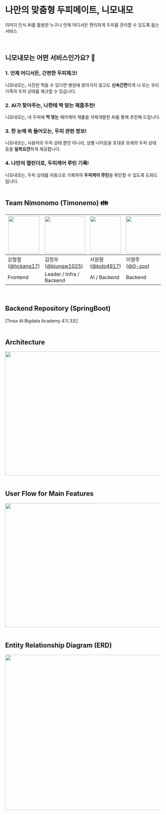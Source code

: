 # 나만의 맞춤형 두피메이트, 니모내모

이미지 인식 AI를 활용한 누구나 언제 어디서든 편리하게 두피를 관리할 수 있도록 돕는 서비스

</br>

## 니모내모는 어떤 서비스인가요? 🤷
<h3>1. 언제 어디서든, 간편한 두피체크!</h3>
니모내모는, 사진만 찍을 수 있다면 병원에 찾아가지 않고도 <b>신속간편</b>하게
나 또는 우리 가족의 두피 상태를 체크할 수 있습니다.</br>

<h3>2. AI가 찾아주는, 나한테 딱 맞는 제품추천!</h3>
니모내모는, 내 두피에 <b>딱 맞는</b> 헤어케어 제품을 자체개발한 AI를 통해 추천해 드립니다.</br>

<h3>3. 한 눈에 쏙 들어오는, 두피 관련 정보!</h3>
니모내모는, 사용자의 두피 상태 뿐만 아니라, 성별 나이등을 토대로
또래의 두피 상태 등을 <b>일목요연</b>하게 제공합니다.</br>

<h3>4. 나만의 캘린더로, 두피케어 루틴 기록!</h3>
니모내모는, 두피 상태를 자동으로 기록하여
<b>두피케어 루틴</b>을 확인할 수 있도록 도와드립니다.</br></br>

## Team Nimonomo (Timonemo) 👪
|<img src="https://github.com/TABA-4th/taba-frontend/assets/120318020/2dcc3ed2-6375-4a21-8f1a-daf32ba34cad" width="100px" height="120px">|<img src="https://github.com/TABA-4th/taba-frontend/assets/120318020/e6385cbd-6363-4e33-95a8-008efc54a469" width="130px" height="120px">|<img src="https://github.com/TABA-4th/taba-frontend/assets/120318020/ff4aafb8-e1df-428e-be7e-1d2b1f976a54" width="100px" height="120px">|<img src="https://github.com/TABA-4th/taba-frontend/assets/120318020/ee3e359b-819e-4b1e-8620-b21a547db561" width="120px" height="120px">|<img src="https://github.com/TABA-4th/taba-frontend/assets/120318020/e6a1292d-8898-4e3f-8f17-bc7b36a3953e" width="120px" height="120px">|<img src="https://github.com/TABA-4th/taba-frontend/assets/120318020/8fc41238-82ce-48f2-8a19-0d3e4feff9db" width="100px" height="120px">|
|---|---|---|---|---|---|
|강형철<br>([@hckang17](https://github.com/hckang17))|김정우<br>([@kjungw1025](https://github.com/kjungw1025))|서원형<br>([@kolo4917](https://github.com/kolo4917))|이영주<br>([@0-zoo](https://github.com/0-zoo))|장시우<br>([@siwooJang](https://github.com/siwooJang))|천은유<br>([@ChunEunyu](https://github.com/ChunEunyu))
|Frontend|Leader / Infra / Backend|AI / Backend|Backend|Frontend|Frontend|
</br>

## Backend Repository (SpringBoot)
[Tmax AI Bigdata Academy 4기 3조]
</br></br>

## Architecture
<img src="https://github.com/TABA-4th/taba-backend-springboot/assets/120318020/cd675558-8595-4882-a5f9-a168c14cb0b1" width="800" height="400"></img>
</br></br>

## User Flow for Main Features
<img src="https://github.com/TABA-4th/taba-backend-springboot/assets/120318020/bb5ffc14-cbc9-4f34-a358-e2b62359e08a" width="800" height="400"></img>
</br></br>

## Entity Relationship Diagram (ERD)
<img src="https://github.com/TABA-4th/taba-backend-springboot/assets/120318020/22026730-7699-4440-a5c5-9cd8611039e7" width="600" height="500"></img>
</br></br>
